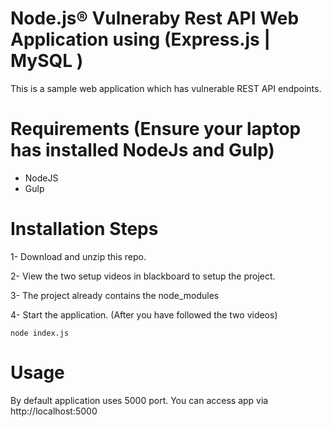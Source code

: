 # Node.js® Vulneraby Rest API Web Application using (Express.js | MySQL )

This is a sample web application which has vulnerable REST API endpoints.

# Requirements (Ensure your laptop has installed NodeJs and Gulp)

- NodeJS
- Gulp

# Installation Steps

1- Download and unzip this repo.

2- View the two setup videos in blackboard to setup the project.

3- The project already contains the node_modules

4- Start the application. (After you have followed the two videos)

```
node index.js
```

# Usage

By default application uses 5000 port. You can access app via http://localhost:5000
